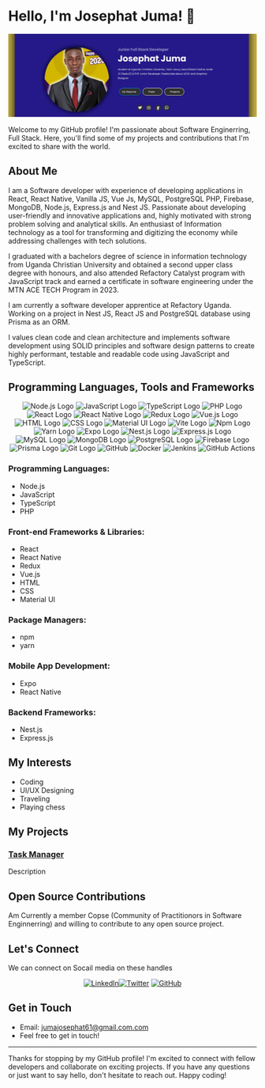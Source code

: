 # Hello, I'm Josephat Juma! 👋

![Banner](https://github.com/JosephatJuma/JosephatJuma/blob/main/banner.jpg)


Welcome to my GitHub profile! I'm passionate about Software Enginerring, Full Stack. Here, you'll find some of my projects and contributions that I'm excited to share with the world.

## About Me

I am a Software developer with experience of developing applications in React, React Native, Vanilla JS, Vue Js, MySQL, PostgreSQL PHP, Firebase, MongoDB, Node.js, Express.js and Nest JS. Passionate about developing user-friendly and innovative applications and, highly motivated with strong problem solving and analytical skills. An enthusiast of Information technology as a tool for transforming and digitizing the economy while addressing challenges with tech solutions.

I graduated with a bachelors degree of science in information technology from Uganda Christian University and obtained a second upper class degree with honours, and also attended Refactory Catalyst program with JavaScript track and earned a certificate in software engineering under the MTN ACE TECH Program in 2023.

I am currently a software developer apprentice at Refactory Uganda. Working on a project in Nest JS, React JS and PostgreSQL database using Prisma as an ORM.

I values clean code and clean architecture and implements software development using SOLID principles and software design patterns to create highly performant, testable and readable code using JavaScript and TypeScript.


## Programming Languages, Tools and Frameworks

<div align="center" background="blue">
<img src="https://upload.wikimedia.org/wikipedia/commons/d/d9/Node.js_logo.svg" width="50" alt="Node.js Logo">
<img src="https://upload.wikimedia.org/wikipedia/commons/6/6a/JavaScript-logo.png" width="50" alt="JavaScript Logo">
<img src="https://upload.wikimedia.org/wikipedia/commons/4/4c/Typescript_logo_2020.svg" width="50" alt="TypeScript Logo">
<img src="https://upload.wikimedia.org/wikipedia/commons/thumb/2/27/PHP-logo.svg/1280px-PHP-logo.svg.png" width="50"  alt="PHP Logo">
<img src="https://upload.wikimedia.org/wikipedia/commons/a/a7/React-icon.svg" width="50"  alt="React Logo">
<img src="https://reactnative.dev/img/header_logo.svg" width="50"  alt="React Native Logo">
<img src="https://raw.githubusercontent.com/reduxjs/redux/master/logo/logo.png" width="50"  alt="Redux Logo">
<img src="https://vuejs.org/images/logo.png" width="50"  alt="Vue.js Logo">
<img src="https://www.w3.org/html/logo/downloads/HTML5_Logo_512.png" width="50"  alt="HTML Logo">
<img src="https://upload.wikimedia.org/wikipedia/commons/thumb/d/d5/CSS3_logo_and_wordmark.svg/1200px-CSS3_logo_and_wordmark.svg.png" width="50"  alt="CSS Logo">
<img src="https://material-ui.com/static/logo.png" width="50"  alt="Material UI Logo">
  <img src="https://upload.wikimedia.org/wikipedia/commons/thumb/f/f1/Vitejs-logo.svg/800px-Vitejs-logo.svg.png" width="50"  alt="Vite Logo"/>
<img src="https://upload.wikimedia.org/wikipedia/commons/thumb/d/db/Npm-logo.svg/1200px-Npm-logo.svg.png" width="50"  alt="Npm Logo" />
<img src="https://upload.wikimedia.org/wikipedia/commons/thumb/1/11/Yarn-logo-kitten.svg/1200px-Yarn-logo-kitten.svg.png" width="50"  alt="Yarn Logo">
<img src="https://www.inapps.net/wp-content/uploads/2022/05/developing-building-testing-and-deploying-react-native-apps-14-638.jpg" width="50"  alt="Expo Logo">
<img src="https://docs.nestjs.com/assets/logo-small.svg" width="50"  alt="Nest.js Logo">
<img src="https://expressjs.com/images/express-facebook-share.png" width="50"  alt="Express.js Logo">
<img src="https://upload.wikimedia.org/wikipedia/fr/thumb/6/62/MySQL.svg/1200px-MySQL.svg.png" width="50"   alt="MySQL Logo">
<img src="https://miro.medium.com/v2/resize:fit:512/1*doAg1_fMQKWFoub-6gwUiQ.png" width="50"  alt="MongoDB Logo">
<img src="https://www.postgresql.org/media/img/about/press/elephant.png" width="50"  alt="PostgreSQL Logo">
<img src="https://firebase.google.com/downloads/brand-guidelines/PNG/logo-logomark.png" width="50"  alt="Firebase Logo">
<img src="https://d2eip9sf3oo6c2.cloudfront.net/tags/images/000/001/287/square_480/prismaHD.png" width="50"  alt="Prisma Logo">
<img src="https://upload.wikimedia.org/wikipedia/commons/thumb/e/e0/Git-logo.svg/1280px-Git-logo.svg.png" alt="Git Logo" width="50" />
<img src="https://upload.wikimedia.org/wikipedia/commons/thumb/c/c2/GitHub_Invertocat_Logo.svg/1200px-GitHub_Invertocat_Logo.svg.png" width="50"  alt="GitHub"/>
<img src="https://images.crunchbase.com/image/upload/c_lpad,f_auto,q_auto:eco,dpr_1/ywjqppks5ffcnbfjuttq" width="50"  alt="Docker"/>
<img src="https://www.learntek.org/blog/wp-content/uploads/2018/05/jenkins_image.png" width="50"  alt="Jenkins"/>
 <img src="https://avatars.githubusercontent.com/u/44036562?s=280&v=4" width="50"  alt="GitHub Actions"/>
</div>

### Programming Languages:
- Node.js
- JavaScript
- TypeScript
- PHP

### Front-end Frameworks & Libraries:
- React
- React Native
- Redux
- Vue.js
- HTML
- CSS
- Material UI

### Package Managers:
- npm
- yarn

### Mobile App Development:
- Expo
- React Native

### Backend Frameworks:
- Nest.js
- Express.js

## My Interests
- Coding
- UI/UX Designing
- Traveling
- Playing chess

## My Projects


### [Task Manager](https://github.com/JosephatJuma/react_node_task_manager)

Description

## Open Source Contributions

Am Currently a member Copse (Community of Practitionors in Software Enginnerring) and willing to contribute to any open source project.

## Let's Connect

We can connect on Socail media on these handles

<div align="center">

[<img src="https://play-lh.googleusercontent.com/kMofEFLjobZy_bCuaiDogzBcUT-dz3BBbOrIEjJ-hqOabjK8ieuevGe6wlTD15QzOqw" width="50" alt="LinkedIn" />](https://www.linkedin.com/in/josephat-juma-79515521b/)[<img src="https://pbs.twimg.com/profile_images/1683899100922511378/5lY42eHs_400x400.jpg" alt="Twitter"  width="50"/>](https://twitter.com/JuJosephat)
[<img src="https://upload.wikimedia.org/wikipedia/commons/thumb/c/c2/GitHub_Invertocat_Logo.svg/1200px-GitHub_Invertocat_Logo.svg.png" alt="GitHub"  width="50"/>](https://github.com/JosephatJuma) 
</div> 


## Get in Touch

- Email: jumajosephat61@gmail.com.com
- Feel free to get in touch!

---

Thanks for stopping by my GitHub profile! I'm excited to connect with fellow developers and collaborate on exciting projects. If you have any questions or just want to say hello, don't hesitate to reach out. Happy coding!

